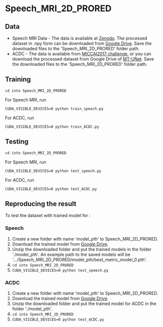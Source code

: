 # Speech_MRI_2D_PRORED

## Data

* Speech MRI Data - The data is available at [Zenodo](https://zenodo.org/records/10046815). The processed dataset in .npy form can be downloaded from [Google Drive](https://drive.google.com/file/d/1wT64P9YtIot7PrxMrnJRkXJ8T5sBSiWS/view?usp=sharing). Save the downloaded files to the 'Speech_MRI_2D_PRORED' folder path.
* ACDC - The data is available from [MICCAI2017 challenge](https://www.creatis.insa-lyon.fr/Challenge/acdc/miccai_results.html), or you can download the processed dataset from Google Drive of [MT-UNet](https://drive.google.com/file/d/13qYHNIWTIBzwyFgScORL2RFd002vrPF2/view). Save the downloaded files to the 'Speech_MRI_2D_PRORED' folder path.

## Training
```
cd into Speech_MRI_2D_PRORED
```

For Speech MRI, run 
```
CUDA_VISIBLE_DEVICES=0 python train_speech.py 
```

For ACDC, run
```
CUDA_VISIBLE_DEVICES=0 python train_ACDC.py 
```

## Testing
```
cd into Speech_MRI_2D_PRORED
```

For Speech MRI, run 
``` 
CUDA_VISIBLE_DEVICES=0 python test_speech.py
```
For ACDC, run
```
CUDA_VISIBLE_DEVICES=0 python test_ACDC.py
```

## Reproducing the result
To test the dataset with trained model for :

### Speech
1. Create a new folder with name 'model_pth' to Speech_MRI_2D_PRORED. 
2. Download the trained model from  [Google Drive](https://drive.google.com/file/d/1y7rvY2ZcMsrV7Sg7D7WozxxZRo5-BPV8/view?usp=sharing). 
3. Unzip the downloaded folder and put the trained models in the folder './model_pth'. An example path to the saved models will be '.../Speech_MRI_2D_PRORED/model_pth/best_metric_model_0.pth'.
5. ```cd into Speech_MRI_2D_PRORED``` 
6. ```CUDA_VISIBLE_DEVICES=0 python test_speech.py``` 

### ACDC
1. Create a new folder with name 'model_pth' to Speech_MRI_2D_PRORED.
2. Download the trained model from [Google Drive](https://drive.google.com/file/d/1z_MZuVHQtG6Jmy4_8la0b-Th3eoqBBx0/view?usp=sharing).
3. Unzip the downloaded folder and put the trained model for ACDC in the folder './model_pth'.
4. ```cd into Speech_MRI_2D_PRORED```
5. ```CUDA_VISIBLE_DEVICES=0 python test_ACDC.py```
